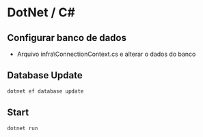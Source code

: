 # DotNet / C#

## Configurar banco de dados

- Arquivo infra\ConnectionContext.cs e alterar o dados do banco

## Database Update

```sh
dotnet ef database update
```

## Start

```sh
dotnet run
```
